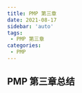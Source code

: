 ```yaml
---
title: PMP 第三章
date: 2021-08-17
sidebar: 'auto'
tags:
 - PMP 第三章
categories:
 - PMP
---
```


## PMP 第三章总结
